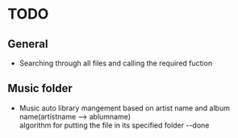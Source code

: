 # TODO
## General 
* Searching through all files and calling the required fuction
## Music folder
* Music auto library mangement based on artist name and album name(artistname --> ablumname) <br/>
	algorithm for putting the file in its specified folder --done
